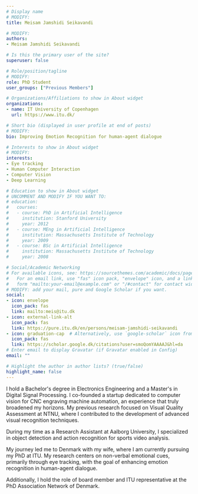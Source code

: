 ```yaml
---
# Display name 
# MODIFY:
title: Meisam Jamshidi Seikavandi

# MODIFY:
authors:
- Meisam Jamshidi Seikavandi

# Is this the primary user of the site?
superuser: false

# Role/position/tagline
# MODIFY:
role: PhD Student
user_groups: ["Previous Members"]

# Organizations/Affiliations to show in About widget
organizations:
- name: IT University of Copenhagen
  url: https://www.itu.dk/

# Short bio (displayed in user profile at end of posts)
# MODIFY:
bio: Improving Emotion Recognition for human-agent dialogue

# Interests to show in About widget
# MODIFY:
interests:
- Eye tracking
- Human Computer Interaction
- Computer Vision
- Deep Learning

# Education to show in About widget
# UNCOMMENT AND MODIFY IF YOU WANT TO:
# education:
#   courses:
#   - course: PhD in Artificial Intelligence
#     institution: Stanford University
#     year: 2012
#   - course: MEng in Artificial Intelligence
#     institution: Massachusetts Institute of Technology
#     year: 2009
#   - course: BSc in Artificial Intelligence
#     institution: Massachusetts Institute of Technology
#     year: 2008

# Social/Academic Networking
# For available icons, see: https://sourcethemes.com/academic/docs/page-builder/#icons
#   For an email link, use "fas" icon pack, "envelope" icon, and a link in the
#   form "mailto:your-email@example.com" or "/#contact" for contact widget.
# MODIFY: add your mail, pure and Google Scholar if you want.
social:
- icon: envelope
  icon_pack: fas
  link: mailto:meis@itu.dk
- icon: external-link-alt
  icon_pack: fas
  link: https://pure.itu.dk/en/persons/meisam-jamshidi-seikavandi
- icon: graduation-cap  # Alternatively, use `google-scholar` icon from `ai` icon pack
  icon_pack: fas
  link: https://scholar.google.dk/citations?user=smoQomYAAAAJ&hl=da
# Enter email to display Gravatar (if Gravatar enabled in Config)
email: ""

# Highlight the author in author lists? (true/false)
highlight_name: false
---
```

I hold a Bachelor's degree in Electronics Engineering and a Master's in Digital Signal Processing. I co-founded a startup dedicated to computer vision for CNC engraving machine automation, an experience that truly broadened my horizons. My previous research focused on Visual Quality Assessment at NTNU, where I contributed to the development of advanced visual recognition techniques.

During my time as a Research Assistant at Aalborg University, I specialized in object detection and action recognition for sports video analysis.

My journey led me to Denmark with my wife, where I am currently pursuing my PhD at ITU. My research centers on non-verbal emotional cues, primarily through eye tracking, with the goal of enhancing emotion recognition in human-agent dialogue.

Additionally, I hold the role of board member and ITU representative at the PhD Association Network of Denmark.
